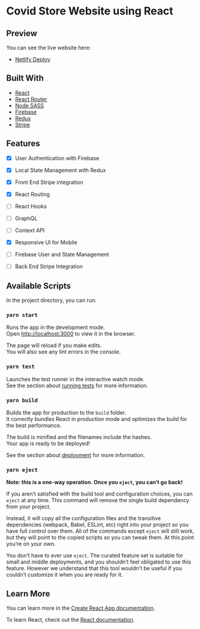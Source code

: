 # Covid Store Website using React

## Preview
You can see the live website here:
- [Netlify Deploy](https://covid-store.netlify.app/)

## Built With

- [React](https://reactjs.org/)
- [React Router](https://reactrouter.com/)
- [Node SASS](https://www.npmjs.com/package/node-sass)
- [Firebase](https://firebase.google.com/)
- [Redux](https://redux.js.org/)
- [Stripe](https://stripe.com/)

## Features

- [x] User Authentication with Firebase
- [x] Local State Management with Redux
- [x] Front End Stripe integration
- [x] React Routing 
- [ ] React Hooks
- [ ] GraphQL
- [ ] Context API
- [x] Responsive UI for Mobile
- [ ] Firebase User and State Management
- [ ] Back End Stripe Integration


## Available Scripts

In the project directory, you can run:

### `yarn start`

Runs the app in the development mode.<br />
Open [http://localhost:3000](http://localhost:3000) to view it in the browser.

The page will reload if you make edits.<br />
You will also see any lint errors in the console.

### `yarn test`

Launches the test runner in the interactive watch mode.<br />
See the section about [running tests](https://facebook.github.io/create-react-app/docs/running-tests) for more information.

### `yarn build`

Builds the app for production to the `build` folder.<br />
It correctly bundles React in production mode and optimizes the build for the best performance.

The build is minified and the filenames include the hashes.<br />
Your app is ready to be deployed!

See the section about [deployment](https://facebook.github.io/create-react-app/docs/deployment) for more information.

### `yarn eject`

**Note: this is a one-way operation. Once you `eject`, you can’t go back!**

If you aren’t satisfied with the build tool and configuration choices, you can `eject` at any time. This command will remove the single build dependency from your project.

Instead, it will copy all the configuration files and the transitive dependencies (webpack, Babel, ESLint, etc) right into your project so you have full control over them. All of the commands except `eject` will still work, but they will point to the copied scripts so you can tweak them. At this point you’re on your own.

You don’t have to ever use `eject`. The curated feature set is suitable for small and middle deployments, and you shouldn’t feel obligated to use this feature. However we understand that this tool wouldn’t be useful if you couldn’t customize it when you are ready for it.

## Learn More

You can learn more in the [Create React App documentation](https://facebook.github.io/create-react-app/docs/getting-started).

To learn React, check out the [React documentation](https://reactjs.org/).
